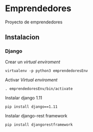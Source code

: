 # Emprendedores
Proyecto de emprendedores

## Instalacion

### Django

Crear un *virtual enviroment*
```console
virtualenv -p python3 emprendedoresEnv
```

Activar *Virtual enviroment*
```console
. emprendedoresEnv/bin/activate
```

Instalar django 1.11
```console
pip install django==1.11
```


Instalar django-rest framework
```console
pip install djangorestframework
```
